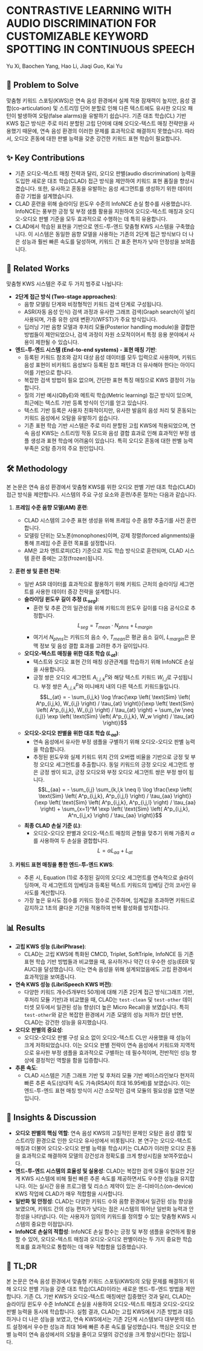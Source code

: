 # CONTRASTIVE LEARNING WITH AUDIO DISCRIMINATION FOR CUSTOMIZABLE KEYWORD SPOTTING IN CONTINUOUS SPEECH

Yu Xi, Baochen Yang, Hao Li, Jiaqi Guo, Kai Yu

## 🧩 Problem to Solve

맞춤형 키워드 스포팅(KWS)은 연속 음성 환경에서 실제 적용 잠재력이 높지만, 음성 결합(co-articulation) 및 스트리밍 단어 분할로 인해 다른 텍스트에도 유사한 오디오 패턴이 발생하여 오탐(false alarms)을 유발하기 쉽습니다. 기존 대조 학습(CL) 기반 KWS 접근 방식은 주로 미리 분할된 고립 단어에 대해 오디오-텍스트 매칭 전략만을 사용했기 때문에, 연속 음성 환경의 이러한 문제를 효과적으로 해결하지 못했습니다. 따라서, 오디오 혼동에 대한 판별 능력을 갖춘 강건한 키워드 표현 학습이 필요합니다.

## ✨ Key Contributions

- 기존 오디오-텍스트 매칭 전략과 달리, 오디오 판별(audio discrimination) 능력을 도입한 새로운 대조 학습(CLAD) 접근 방식을 제안하여 키워드 표현 품질을 향상시켰습니다. 또한, 유사하고 혼동을 유발하는 음성 세그먼트를 생성하기 위한 데이터 증강 기법을 설계했습니다.
- CLAD 훈련을 위해 슬라이딩 윈도우 수준의 InfoNCE 손실 함수를 사용했습니다. InfoNCE는 풍부한 긍정 및 부정 샘플 활용을 지원하여 오디오-텍스트 매칭과 오디오-오디오 판별 기준을 모두 효과적으로 수행하는 데 특히 유용합니다.
- CLAD에서 학습된 표현을 기반으로 엔드-투-엔드 맞춤형 KWS 시스템을 구축했습니다. 이 시스템은 동일한 음향 모델을 사용하는 기존의 2단계 접근 방식보다 더 나은 성능과 훨씬 빠른 속도를 달성하며, 키워드 간 표준 편차가 낮아 안정성을 보여줍니다.

## 📎 Related Works

맞춤형 KWS 시스템은 주로 두 가지 범주로 나뉩니다:

- **2단계 접근 방식 (Two-stage approaches)**:
  - 음향 모델링 단계와 비정형적인 키워드 검색 단계로 구성됩니다.
  - ASR(자동 음성 인식) 검색 과정과 유사한 그래프 검색(Graph search)이 널리 사용되며, 가중 유한 상태 변환기(WFST)가 주요 방식입니다.
  - 딥러닝 기반 음향 모델과 후처리 모듈(Posterior handling module)을 결합한 방법들이 제안되었으나, 검색 과정이 자원 소모적이어서 특정 응용 분야에서 사용이 제한될 수 있습니다.
- **엔드-투-엔드 시스템 (End-to-end systems) - 표현 매칭 기반**:
  - 등록된 키워드 참조와 감지 대상 음성 데이터를 모두 입력으로 사용하며, 키워드 음성 표현이 비키워드 음성보다 등록된 참조 패턴과 더 유사해야 한다는 아이디어를 기반으로 합니다.
  - 복잡한 검색 방법이 필요 없으며, 간단한 표현 특징 매칭으로 KWS 결정이 가능합니다.
  - 질의 기반 예시(QByE)와 메트릭 학습(Metric learning) 접근 방식이 있으며, 최근에는 텍스트 기반 등록 방식이 인기를 얻고 있습니다.
  - 텍스트 기반 등록은 사용자 친화적이지만, 유사한 발음의 음성 처리 및 혼동되는 키워드 음성에서 오탐을 유발하기 쉽습니다.
  - 기존 표현 학습 기반 시스템은 주로 미리 분할된 고립 KWS에 적용되었으며, 연속 음성 KWS는 스트리밍 작동 모드와 음성 결합 효과로 인해 효과적인 부정 샘플 생성과 표현 학습에 어려움이 있습니다. 특히 오디오 혼동에 대한 판별 능력 부족은 오탐 증가의 주요 원인입니다.

## 🛠️ Methodology

본 논문은 연속 음성 환경에서 맞춤형 KWS를 위한 오디오 판별 기반 대조 학습(CLAD) 접근 방식을 제안합니다. 시스템의 주요 구성 요소와 훈련/추론 절차는 다음과 같습니다.

1. **프레임 수준 음향 모델(AM) 훈련**:

   - CLAD 시스템의 고수준 표현 생성을 위해 프레임 수준 음향 추출기를 사전 훈련합니다.
   - 모델링 단위는 모노폰(monophones)이며, 강제 정렬(forced alignments)을 통해 프레임 수준 훈련 목표를 설정합니다.
   - AM은 교차 엔트로피(CE) 기준으로 지도 학습 방식으로 훈련되며, CLAD 시스템 훈련 중에는 고정(frozen)됩니다.

2. **훈련 쌍 및 훈련 전략**:

   - 일반 ASR 데이터를 효과적으로 활용하기 위해 키워드 근처의 슬라이딩 세그먼트를 사용한 데이터 증강 전략을 설계합니다.
   - **슬라이딩 윈도우 길이 추정 ($L_{seg}$)**:
     - 훈련 및 추론 간의 일관성을 위해 키워드의 윈도우 길이를 다음 공식으로 추정합니다.
       $$L_{seg} = T_{mean} \cdot N_{phns} + L_{margin}$$
     - 여기서 $N_{phns}$는 키워드의 음소 수, $T_{mean}$은 평균 음소 길이, $L_{margin}$은 문맥 정보 및 음성 결합 효과를 고려한 추가 길이입니다.
   - **오디오-텍스트 매칭을 위한 대조 학습 ($L_{at}$)**:
     - 텍스트와 오디오 표현 간의 매칭 상관관계를 학습하기 위해 InfoNCE 손실을 사용합니다.
     - 긍정 쌍은 오디오 세그먼트 $A^p_{i,j,k}$와 해당 텍스트 키워드 $W_{i,j}$로 구성됩니다. 부정 쌍은 $A^p_{i,j,k}$와 미니배치 내의 다른 텍스트 키워드들입니다.
       $$L_{at} = - \sum_{i,j,k} \log \frac{\exp \left( \text{Sim} \left( A^p_{i,j,k}, W_{i,j} \right) / \tau_{at} \right)}{\exp \left( \text{Sim} \left( A^p_{i,j,k}, W_{i,j} \right) / \tau_{at} \right) + \sum_{w \neq (i,j)} \exp \left( \text{Sim} \left( A^p_{i,j,k}, W_w \right) / \tau_{at} \right)}$$
   - **오디오-오디오 판별을 위한 대조 학습 ($L_{aa}$)**:
     - 연속 음성에서 유사한 부정 샘플을 구별하기 위해 오디오-오디오 판별 능력을 학습합니다.
     - 추정된 윈도우와 실제 키워드 위치 간의 오버랩 비율을 기반으로 긍정 및 부정 오디오 세그먼트를 추출합니다. 동일 키워드의 긍정 오디오 세그먼트 쌍은 긍정 쌍이 되고, 긍정 오디오와 부정 오디오 세그먼트 쌍은 부정 쌍이 됩니다.
       $$L_{aa} = - \sum_{i,j} \sum_{k,l,k \neq l} \log \frac{\exp \left( \text{Sim} \left( A^p_{i,j,k}, A^p_{i,j,l} \right) / \tau_{aa} \right)}{\exp \left( \text{Sim} \left( A^p_{i,j,k}, A^p_{i,j,l} \right) / \tau_{aa} \right) + \sum_{x=1}^M \exp \left( \text{Sim} \left( A^p_{i,j,k}, A^n_{i,j,x} \right) / \tau_{aa} \right)}$$
   - **최종 CLAD 손실 기준 ($L$)**:
     - 오디오-오디오 판별과 오디오-텍스트 매칭의 균형을 맞추기 위해 가중치 $\alpha$를 사용하여 두 손실을 결합합니다.
       $$L = \alpha L_{aa} + L_{at}$$

3. **키워드 표현 매칭을 통한 엔드-투-엔드 KWS**:
   - 추론 시, $\text{Equation (1)}$로 추정된 길이의 오디오 세그먼트를 연속적으로 슬라이딩하며, 각 세그먼트의 임베딩과 등록된 텍스트 키워드의 임베딩 간의 코사인 유사도를 계산합니다.
   - 가장 높은 유사도 점수를 키워드 점수로 간주하며, 임계값을 초과하면 키워드로 감지하고 1초의 쿨다운 기간을 적용하여 반복 활성화를 방지합니다.

## 📊 Results

- **고립 KWS 성능 (LibriPhrase)**:
  - CLAD는 고립 KWS에 특화된 CMCD, Triplet, SoftTriple, InfoNCE 등 기존 표현 학습 기반 방법들과 비교했을 때, 유사하거나 약간 더 우수한 성능(EER 및 AUC)을 달성했습니다. 이는 연속 음성을 위해 설계되었음에도 고립 환경에서 효과적임을 보여줍니다.
- **연속 KWS 성능 (LibriSpeech KWS 버전)**:
  - 다양한 키워드 개수(5개부터 50개)에 대해 기존 2단계 접근 방식(그래프 기반, 후처리 모듈 기반)과 비교했을 때, CLAD는 `test-clean` 및 `test-other` 데이터셋 모두에서 일관된 성능 향상(더 높은 Micro Recall)을 보였습니다. 특히 `test-other`와 같은 복잡한 환경에서 기존 모델의 성능 저하가 컸던 반면, CLAD는 강건한 성능을 유지했습니다.
- **오디오 판별의 중요성**:
  - 오디오-오디오 판별 구성 요소 없이 오디오-텍스트 CL만 사용했을 때 성능이 크게 저하되었습니다. 이는 오디오 판별 전략이 연속 음성에서 키워드와 지역적으로 유사한 부정 샘플을 효과적으로 구별하는 데 필수적이며, 전반적인 성능 향상에 결정적인 역할을 함을 입증합니다.
- **추론 속도**:
  - CLAD 시스템은 기존 그래프 기반 및 후처리 모듈 기반 베이스라인보다 현저히 빠른 추론 속도(상대적 속도 가속(RSA)이 최대 16.95배)를 보였습니다. 이는 엔드-투-엔드 표현 매칭 방식이 시간 소모적인 검색 모듈의 필요성을 없앤 덕분입니다.

## 🧠 Insights & Discussion

- **오디오 판별의 핵심 역할**: 연속 음성 KWS의 고질적인 문제인 오탐은 음성 결합 및 스트리밍 환경으로 인한 오디오 유사성에서 비롯됩니다. 본 연구는 오디오-텍스트 매칭과 더불어 오디오-오디오 판별 능력을 학습시키는 CLAD가 이러한 오디오 혼동을 효과적으로 해결하여 모델의 강건성과 정확도를 크게 향상시킴을 보여주었습니다.
- **엔드-투-엔드 시스템의 효율성 및 실용성**: CLAD는 복잡한 검색 모듈이 필요한 2단계 KWS 시스템에 비해 훨씬 빠른 추론 속도를 제공하면서도 우수한 성능을 유지합니다. 이는 실시간 응용 프로그램 및 리소스 제약이 있는 온-디바이스(on-device) KWS 작업에 CLAD가 매우 적합함을 시사합니다.
- **일반화 및 안정성**: CLAD는 다양한 키워드 수와 음향 환경에서 일관된 성능 향상을 보였으며, 키워드 간의 성능 편차가 낮다는 점은 시스템의 뛰어난 일반화 능력과 안정성을 나타냅니다. 이는 사용자가 임의의 키워드를 정의할 수 있는 맞춤형 KWS 시스템의 중요한 이점입니다.
- **InfoNCE 손실의 적합성**: InfoNCE 손실 함수는 긍정 및 부정 샘플을 유연하게 활용할 수 있어, 오디오-텍스트 매칭과 오디오-오디오 판별이라는 두 가지 중요한 학습 목표를 효과적으로 통합하는 데 매우 적합함을 입증했습니다.

## 📌 TL;DR

본 논문은 연속 음성 환경에서 맞춤형 키워드 스포팅(KWS)의 오탐 문제를 해결하기 위해 오디오 판별 기능을 갖춘 대조 학습(CLAD)이라는 새로운 엔드-투-엔드 방법을 제안합니다. 기존 CL 기반 KWS가 오디오-텍스트 매칭에만 집중했던 것과 달리, CLAD는 슬라이딩 윈도우 수준 InfoNCE 손실을 사용하여 오디오-텍스트 매칭과 오디오-오디오 판별 능력을 동시에 학습합니다. 실험 결과, CLAD는 고립 KWS에서 기존 방법과 대등하거나 더 나은 성능을 보였고, 연속 KWS에서는 기존 2단계 시스템보다 대부분의 테스트 설정에서 우수한 성능과 최대 16배 빠른 추론 속도를 달성했습니다. 핵심은 오디오 판별 능력이 연속 음성에서의 오탐을 줄이고 모델의 강건성을 크게 향상시킨다는 점입니다.
